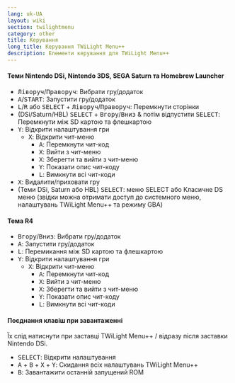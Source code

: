 ```yaml
---
lang: uk-UA
layout: wiki
section: twilightmenu
category: other
title: Керування
long_title: Керування TWiLight Menu++
description: Елементи керування для TWiLight Menu++
---
```


#### Теми Nintendo DSi, Nintendo 3DS, SEGA Saturn та Homebrew Launcher
- <kbd>Ліворуч</kbd>/<kbd>Праворуч</kbd>: Вибрати гру/додаток
- <kbd class="face">A</kbd>/<kbd>START</kbd>: Запустити гру/додаток
- <kbd class="l">L</kbd>/<kbd class="r">R</kbd> або <kbd>SELECT</kbd> + <kbd>Ліворуч</kbd>/<kbd>Праворуч</kbd>: Перемкнути сторінки
- (DSi/Saturn/HBL) <kbd>SELECT</kbd> + <kbd>Вгору</kbd>/<kbd>Вниз</kbd> & потім відпустити <kbd>SELECT</kbd>: Перемкнути між SD картою та флешкартою
- <kbd class="face">Y</kbd>: Відкрити налаштування гри
   - <kbd class="face">X</kbd>: Відкрити чит-меню
      - <kbd class="face">A</kbd>: Перемкнути чит-код
      - <kbd class="face">X</kbd>: Вийти з чит-меню
      - <kbd class="face">X</kbd>: Зберегти та вийти з чит-меню
      - <kbd class="face">Y</kbd>: Показати опис чит-коду
      - <kbd class="l">L</kbd>: Вимкнути всі чит-коди
- <kbd class="face">X</kbd>: Видалити/приховати гру
- (Теми DSi, Saturn або HBL) <kbd>SELECT</kbd>: меню SELECT або Класичне DS меню (звідки можна отримати доступ до системного меню, налаштувань TWiLight Menu++ та режиму GBA)

#### Тема R4
- <kbd>Вгору</kbd>/<kbd>Вниз</kbd>: Вибрати гру/додаток
- <kbd class="face">A</kbd>: Запустити гру/додаток
- <kbd class="l">L</kbd>: Перемикання між SD картою та флешкартою
- <kbd class="face">Y</kbd>: Відкрити налаштування гри
   - <kbd class="face">X</kbd>: Відкрити чит-меню
      - <kbd class="face">A</kbd>: Перемкнути чит-код
      - <kbd class="face">X</kbd>: Вийти з чит-меню
      - <kbd class="face">X</kbd>: Зберегти та вийти з чит-меню
      - <kbd class="face">Y</kbd>: Показати опис чит-коду
      - <kbd class="l">L</kbd>: Вимкнути всі чит-коди

#### Поєднання клавіш при завантаженні
Їх слід натиснути при заставці TWiLight Menu++ / відразу після заставки Nintendo DSi.

- <kbd>SELECT</kbd>: Відкрити налаштування
- <kbd class="face">A</kbd> + <kbd class="face">B</kbd> + <kbd class="face">X</kbd> + <kbd class="face">Y</kbd>: Скидання всіх налаштувань TWiLight Menu++
- <kbd class="face">B</kbd>: Завантажити останній запущений ROM
